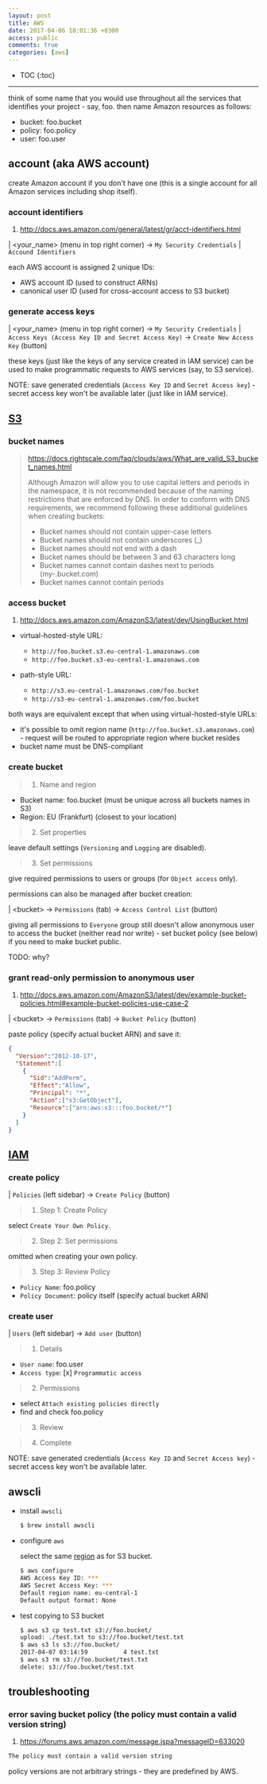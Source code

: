 ```yaml
---
layout: post
title: AWS
date: 2017-04-06 18:01:36 +0300
access: public
comments: true
categories: [aws]
---
```


<!-- more -->

* TOC
{:toc}
<hr>

think of some name that you would use throughout all the services that
identifies your project - say, foo. then name Amazon resources as follows:

- bucket: foo.bucket
- policy: foo.policy
- user: foo.user

account (aka AWS account)
-------------------------

create Amazon account if you don't have one (this is a single
account for all Amazon services including shop itself).


### account identifiers

1. <http://docs.aws.amazon.com/general/latest/gr/acct-identifiers.html>

| \<your_name> (menu in top right corner) → `My Security Credentials`
| `Accound Identifiers`

each AWS account is assigned 2 unique IDs:

- AWS account ID (used to construct ARNs)
- canonical user ID (used for cross-account access to S3 bucket)

### generate access keys

| \<your_name> (menu in top right corner) → `My Security Credentials`
| `Access Keys (Access Key ID and Secret Access Key)` → `Create New Access Key` (button)

these keys (just like the keys of any service created in IAM service) can be
used to make programmatic requests to AWS services (say, to S3 service).

NOTE: save generated credentials (`Access Key ID` and `Secret Access key`) -
      secret access key won't be available later (just like in IAM service).

[S3](https://console.aws.amazon.com/s3/home?region=us-west-2)
-------------------------------------------------------------

### bucket names

> <https://docs.rightscale.com/faq/clouds/aws/What_are_valid_S3_bucket_names.html>
>
> Although Amazon will allow you to use capital letters and periods in the
> namespace, it is not recommended because of the naming restrictions that
> are enforced by DNS. In order to conform with DNS requirements, we recommend
> following these additional guidelines when creating buckets:
>
> - Bucket names should not contain upper-case letters
> - Bucket names should not contain underscores (_)
> - Bucket names should not end with a dash
> - Bucket names should be between 3 and 63 characters long
> - Bucket names cannot contain dashes next to periods (my-.bucket.com)
> - Bucket names cannot contain periods

### access bucket

1. <http://docs.aws.amazon.com/AmazonS3/latest/dev/UsingBucket.html>

- virtual-hosted-style URL:

  - `http://foo.bucket.s3.eu-central-1.amazonaws.com`
  - `http://foo.bucket.s3-eu-central-1.amazonaws.com`

- path-style URL:

  - `http://s3.eu-central-1.amazonaws.com/foo.bucket`
  - `http://s3-eu-central-1.amazonaws.com/foo.bucket`

both ways are equivalent except that when using virtual-hosted-style URLs:

- it's possible to omit region name (`http://foo.bucket.s3.amazonaws.com`) -
  request will be routed to appropriate region where bucket resides
- bucket name must be DNS-compliant

### create bucket

> 1) Name and region

- Bucket name: foo.bucket (must be unique across all buckets names in S3)
- Region: EU (Frankfurt) (closest to your location)

> 2) Set properties

leave default settings (`Versioning` and `Logging` are disabled).

> 3) Set permissions

give required permissions to users or groups (for `Object access` only).

permissions can also be managed after bucket creation:

| \<bucket> → `Permissions` (tab) → `Access Control List` (button)

giving all permissions to `Everyone` group still doesn't allow
anonymous user to access the bucket (neither read nor write) -
set bucket policy (see below) if you need to make bucket public.

TODO: why?

### grant read-only permission to anonymous user

1. <http://docs.aws.amazon.com/AmazonS3/latest/dev/example-bucket-policies.html#example-bucket-policies-use-case-2>

| \<bucket> → `Permissions` (tab) → `Bucket Policy` (button)

paste policy (specify actual bucket ARN) and save it:

```json
{
  "Version":"2012-10-17",
  "Statement":[
    {
      "Sid":"AddPerm",
      "Effect":"Allow",
      "Principal": "*",
      "Action":["s3:GetObject"],
      "Resource":["arn:aws:s3:::foo.bucket/*"]
    }
  ]
}
```

[IAM](https://console.aws.amazon.com/iam/home?region=us-west-2)
---------------------------------------------------------------

### create policy

| `Policies` (left sidebar) → `Create Policy` (button)

> 1) Step 1: Create Policy

select `Create Your Own Policy`.

> 2) Step 2: Set permissions

omitted when creating your own policy.

> 3) Step 3: Review Policy

- `Policy Name`: foo.policy
- `Policy Document`: policy itself (specify actual bucket ARN)

### create user

| `Users` (left sidebar) → `Add user` (button)

> 1) Details

- `User name`: foo.user
- `Access type`: [x] `Programmatic access`

> 2) Permissions

- select `Attach existing policies directly`
- find and check foo.policy

> 3) Review

> 4) Complete

NOTE: save generated credentials (`Access Key ID` and `Secret Access key`) -
      secret access key won't be available later.

awscli
------

- install `awscli`

  ```sh
  $ brew install awscli
  ```

- configure `aws`

  select the same [region](http://docs.aws.amazon.com/general/latest/gr/rande.html)
  as for S3 bucket.

  ```sh
  $ aws configure
  AWS Access Key ID: ***
  AWS Secret Access Key: ***
  Default region name: eu-central-1
  Default output format: None
  ```

- test copying to S3 bucket

  ```sh
  $ aws s3 cp test.txt s3://foo.bucket/
  upload: ./test.txt to s3://foo.bucket/test.txt
  $ aws s3 ls s3://foo.bucket/
  2017-04-07 03:14:59          4 test.txt
  $ aws s3 rm s3://foo.bucket/test.txt
  delete: s3://foo.bucket/test.txt
  ```

troubleshooting
---------------

### error saving bucket policy (the policy must contain a valid version string)

1. <https://forums.aws.amazon.com/message.jspa?messageID=633020>

```sh
The policy must contain a valid version string
```

policy versions are not arbitrary strings - they are predefined by AWS.
